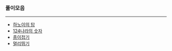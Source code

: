 ### 풀이모음
---
- [하노이의 탑](Hanoi.md)
- [124나라의 숫자](Country124.md)
- [종이접기](FoldedThePaper.md)
- [멀리뛰기](MultiJump.md)